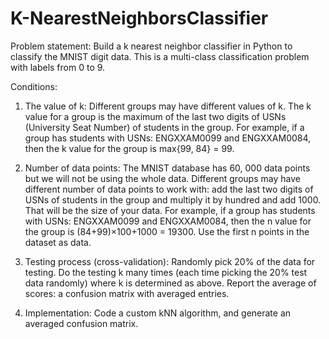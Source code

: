 # K-NearestNeighborsClassifier
Problem statement: Build a k nearest neighbor classifier in Python to classify the MNIST digit data. This
is a multi-class classification problem with labels from 0 to 9.

Conditions:

1. The value of k: Different groups may have different values of k. The k value for a group is the
maximum of the last two digits of USNs (University Seat Number) of students in the group. For example, if a group has students
with USNs: ENGXXAM0099 and ENGXXAM0084, then the k value for the group is max{99, 84} = 99.

2. Number of data points: The MNIST database has 60, 000 data points but we will not be using the whole data.
Different groups may have different number of data points to work with: add the last two digits of USNs
of students in the group and multiply it by hundred and add 1000. That will be the size of your data.
For example, if a group has students with USNs: ENGXXAM0099 and ENGXXAM0084, then the n
value for the group is (84+99)×100+1000 = 19300. Use the first n points in the dataset as data.

3. Testing process (cross-validation): Randomly pick 20% of the data for testing. Do the testing k many
times (each time picking the 20% test data randomly) where k is determined as above. Report the
average of scores: a confusion matrix with averaged entries.

4. Implementation: Code a custom kNN algorithm, and generate an averaged confusion matrix.
